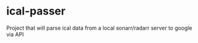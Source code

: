 # ical-passer

Project that will parse ical data from a local sonarr/radarr server to google via API
